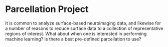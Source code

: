 # Parcellation Project

It is common to analyze surface-based neuroimaging data, and likewise for a number of reasons to reduce surface data to a collection of representative regions of interest. What about when one is interested in performing machine learning? Is there a best pre-defined parcellation to use?